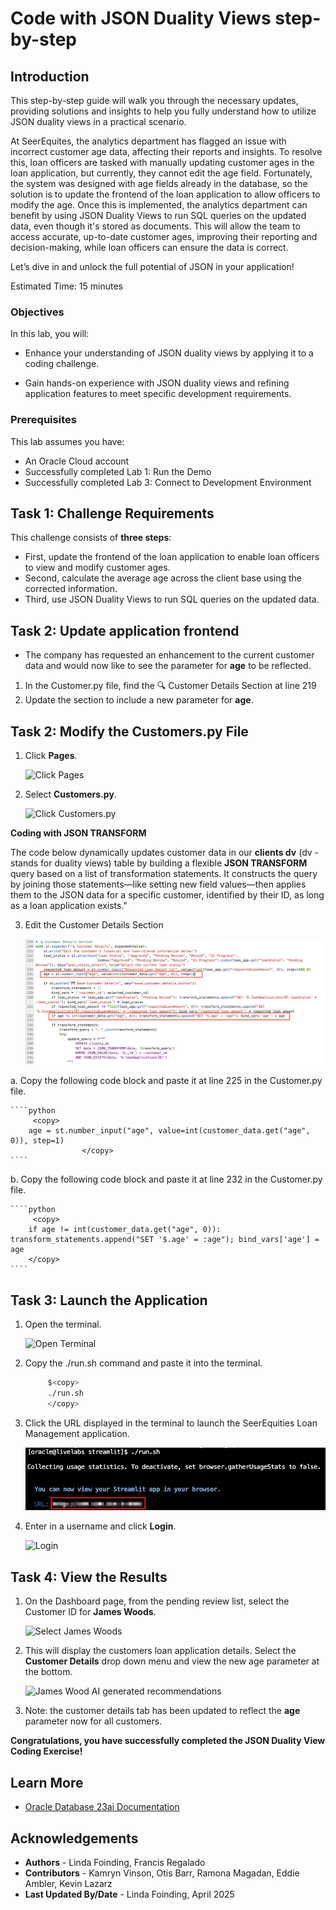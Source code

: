 # Code with JSON Duality Views step-by-step

## Introduction

This step-by-step guide will walk you through the necessary updates, providing solutions and insights to help you fully understand how to utilize JSON duality views in a practical scenario. 

At SeerEquites, the analytics department has flagged an issue with incorrect customer age data, affecting their reports and insights. To resolve this, loan officers are tasked with manually updating customer ages in the loan application, but currently, they cannot edit the age field. Fortunately, the system was designed with age fields already in the database, so the solution is to update the frontend of the loan application to allow officers to modify the age. Once this is implemented, the analytics department can benefit by using JSON Duality Views to run SQL queries on the updated data, even though it's stored as documents. This will allow the team to access accurate, up-to-date customer ages, improving their reporting and decision-making, while loan officers can ensure the data is correct.

Let’s dive in and unlock the full potential of JSON in your application!

Estimated Time: 15 minutes

### Objectives

In this lab, you will:

* Enhance your understanding of JSON duality views by applying it to a coding challenge.

* Gain hands-on experience with JSON duality views and refining application features to meet specific development requirements.

### Prerequisites

This lab assumes you have:
* An Oracle Cloud account
* Successfully completed Lab 1: Run the Demo
* Successfully completed Lab 3: Connect to Development Environment

## Task 1: Challenge Requirements 

This challenge consists of **three steps**: 

* First, update the frontend of the loan application to enable loan officers to view and modify customer ages. 
* Second, calculate the average age across the client base using the corrected information.
* Third, use JSON Duality Views to run SQL queries on the updated data.

## Task 2: Update application frontend 

* The company has requested an enhancement to the current customer data and would now like to see the parameter for **age** to be reflected. 

1. In the Customer.py file, find the 🔍 Customer Details Section at line 219
2. Update the section to include a new parameter for **age**.


## Task 2: Modify the Customers.py File

1. Click **Pages**.

    ![Click Pages](./images/click-pages.png " ")

2. Select **Customers.py**.

    ![Click Customers.py](./images/customers-py.png " ")

**Coding with JSON TRANSFORM**

The code below dynamically updates customer data in our **clients dv** (dv - stands for duality views) table by building a flexible  **JSON TRANSFORM** query based on a list of transformation statements. It constructs the query by joining those statements—like setting new field values—then applies them to the JSON data for a specific customer, identified by their ID, as long as a loan application exists."

3. Edit the Customer Details Section

    ![Click JSON Code edit](./images/json_hackaton.png " ")

 a. Copy the following code block and paste it at line 225 in the Customer.py file.

    ````python
         <copy>
        age = st.number_input("age", value=int(customer_data.get("age", 0)), step=1)
                    </copy>
    ````


 b. Copy the following code block and paste it at line 232 in the Customer.py file.

    ````python
         <copy>
        if age != int(customer_data.get("age", 0)): transform_statements.append("SET '$.age' = :age"); bind_vars['age'] = age                
        </copy>
    ````
## Task 3: Launch the Application

1. Open the terminal.

    ![Open Terminal](./images/open-terminal.png " ")

2. Copy the ./run.sh command and paste it into the terminal.

    ````bash
         $<copy>
         ./run.sh
         </copy>
    ````

3. Click the URL displayed in the terminal to launch the SeerEquities Loan Management application.

    ![Click the URL](./images/click-url.png " ")

4. Enter in a username and click **Login**.

    ![Login](./images/login.png " ")

## Task 4: View the Results

1. On the Dashboard page, from the pending review list, select the Customer ID for **James Woods**.

    ![Select James Woods](./images/james-woods.png " ")

2. This will display the customers loan application details. Select the **Customer Details** drop down menu and view the new age parameter at the bottom.

    ![James Wood AI generated recommendations](./images/james-woods-ai.png " ")

3. Note: the customer details tab has been updated to reflect the **age** parameter now for all customers.


**Congratulations, you have successfully completed the JSON Duality View Coding Exercise!**

## Learn More

* [Oracle Database 23ai Documentation](https://docs.oracle.com/en/database/oracle/oracle-database/23/)

## Acknowledgements
* **Authors** - Linda Foinding, Francis Regalado
* **Contributors** - Kamryn Vinson, Otis Barr, Ramona Magadan, Eddie Ambler, Kevin Lazarz
* **Last Updated By/Date** - Linda Foinding, April 2025
